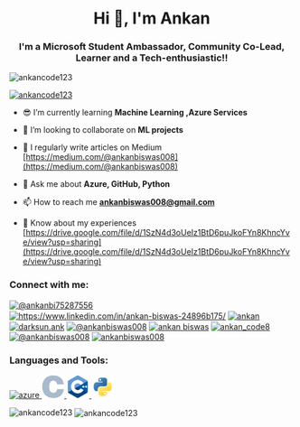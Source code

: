 <h1 align="center">Hi 👋, I'm Ankan</h1>
<h3 align="center">I'm a Microsoft Student Ambassador, Community Co-Lead, Learner and a Tech-enthusiastic!!</h3>

<p align="left"> <img src="https://komarev.com/ghpvc/?username=ankancode123&label=Profile%20views&color=0e75b6&style=flat" alt="ankancode123" /> </p>

<p align="left"> <a href="https://github.com/ryo-ma/github-profile-trophy"><img src="https://github-profile-trophy.vercel.app/?username=ankancode123" alt="ankancode123" /></a> </p>

- 😎 I’m currently learning **Machine Learning ,Azure Services**

- 👯 I’m looking to collaborate on **ML projects**

- 📝 I regularly write articles on Medium [https://medium.com/@ankanbiswas008](https://medium.com/@ankanbiswas008)

- 💬 Ask me about **Azure, GitHub, Python**

- 📫 How to reach me **ankanbiswas008@gmail.com**

- 📄 Know about my experiences [https://drive.google.com/file/d/1SzN4d3oUeIz1BtD6puJkoFYn8KhncYve/view?usp=sharing](https://drive.google.com/file/d/1SzN4d3oUeIz1BtD6puJkoFYn8KhncYve/view?usp=sharing)

<h3 align="left">Connect with me:</h3>
<p align="left">
<a href="https://twitter.com/@ankanbi75287556" target="blank"><img align="center" src="https://cdn.jsdelivr.net/npm/simple-icons@3.0.1/icons/twitter.svg" alt="@ankanbi75287556" height="30" width="40" /></a>
<a href="https://linkedin.com/in/https://www.linkedin.com/in/ankan-biswas-24896b175/" target="blank"><img align="center" src="https://cdn.jsdelivr.net/npm/simple-icons@3.0.1/icons/linkedin.svg" alt="https://www.linkedin.com/in/ankan-biswas-24896b175/" height="30" width="40" /></a>
<a href="https://fb.com/ankan" target="blank"><img align="center" src="https://cdn.jsdelivr.net/npm/simple-icons@3.0.1/icons/facebook.svg" alt="ankan" height="30" width="40" /></a>
<a href="https://instagram.com/darksun.ank" target="blank"><img align="center" src="https://cdn.jsdelivr.net/npm/simple-icons@3.0.1/icons/instagram.svg" alt="darksun.ank" height="30" width="40" /></a>
<a href="https://medium.com/@ankanbiswas008" target="blank"><img align="center" src="https://cdn.jsdelivr.net/npm/simple-icons@3.0.1/icons/medium.svg" alt="@ankanbiswas008" height="30" width="40" /></a>
<a href="https://www.youtube.com/c/ankan biswas" target="blank"><img align="center" src="https://cdn.jsdelivr.net/npm/simple-icons@3.0.1/icons/youtube.svg" alt="ankan biswas" height="30" width="40" /></a>
<a href="https://www.codechef.com/users/ankan_code8" target="blank"><img align="center" src="https://cdn.jsdelivr.net/npm/simple-icons@3.1.0/icons/codechef.svg" alt="ankan_code8" height="30" width="40" /></a>
<a href="https://www.hackerrank.com/@ankanbiswas008" target="blank"><img align="center" src="https://cdn.jsdelivr.net/npm/simple-icons@3.0.1/icons/hackerrank.svg" alt="@ankanbiswas008" height="30" width="40" /></a>
<a href="https://auth.geeksforgeeks.org/user/ankanbiswas008" target="blank"><img align="center" src="https://cdn.jsdelivr.net/npm/simple-icons@3.0.1/icons/geeksforgeeks.svg" alt="ankanbiswas008" height="30" width="40" /></a>
</p>

<h3 align="left">Languages and Tools:</h3>
<p align="left"> <a href="https://azure.microsoft.com/en-in/" target="_blank"> <img src="https://www.vectorlogo.zone/logos/microsoft_azure/microsoft_azure-icon.svg" alt="azure" width="40" height="40"/> </a> <a href="https://www.cprogramming.com/" target="_blank"> <img src="https://raw.githubusercontent.com/devicons/devicon/master/icons/c/c-original.svg" alt="c" width="40" height="40"/> </a> <a href="https://www.w3schools.com/cpp/" target="_blank"> <img src="https://raw.githubusercontent.com/devicons/devicon/master/icons/cplusplus/cplusplus-original.svg" alt="cplusplus" width="40" height="40"/> </a> <a href="https://www.python.org" target="_blank"> <img src="https://raw.githubusercontent.com/devicons/devicon/master/icons/python/python-original.svg" alt="python" width="40" height="40"/> </a> </p>

<p><img align="left" src="https://github-readme-stats.vercel.app/api/top-langs?username=ankancode123&show_icons=true&locale=en&layout=compact" alt="ankancode123" /></p>

<p>&nbsp;<img align="center" src="https://github-readme-stats.vercel.app/api?username=ankancode123&show_icons=true&locale=en" alt="ankancode123" /></p>

